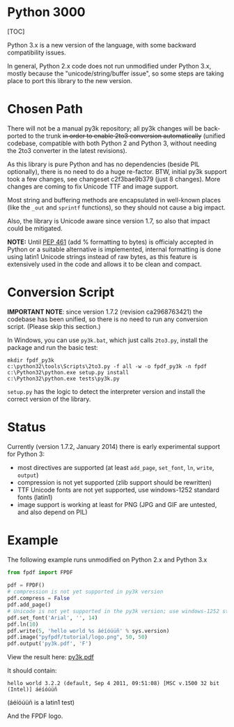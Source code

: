 # Python 3000 #

[TOC]

Python 3.x is a new version of the language, with some backward compatibility issues.

In general, Python 2.x code does not run unmodified under Python 3.x, mostly because the "unicode/string/buffer issue", so some steps are taking place to port this library to the new version.

# Chosen Path #

There will not be a manual py3k repository; all py3k changes will be back-ported to the trunk ~~in order to enable 2to3 conversion automatically~~ (unified codebase, compatible with both Python 2 and Python 3, without needing the 2to3 converter in the latest revisions).

As this library is pure Python and has no dependencies (beside PIL optionally), there is no need to do a huge re-factor.
BTW, initial py3k support took a few changes, see changeset c2f3bae9b379 (just 8 changes). More changes are coming to fix Unicode TTF and image support.

Most string and buffering methods are encapsulated in well-known places (like the `_out` and `sprintf` functions), so they should not cause a big impact.

Also, the library is Unicode aware since version 1.7, so also that impact could be mitigated.

**NOTE:** Until [PEP 461](http://www.python.org/dev/peps/pep-0461/) (add % formatting to bytes) is officialy accepted in Python or a suitable alternative is implemented, internal formatting is done using latin1 Unicode strings instead of raw bytes, as this feature is extensively used in the code and allows it to be clean and compact.

# Conversion Script #

**IMPORTANT NOTE**: since version 1.7.2 (revision ca2968763421) the codebase has been unified, so there is no need to run any conversion script. (Please skip this section.)

In Windows, you can use `py3k.bat`, which just calls `2to3.py`, install the package and run the basic test:

```
mkdir fpdf_py3k
c:\python32\tools\Scripts\2to3.py -f all -w -o fpdf_py3k -n fpdf 
c:\Python32\python.exe setup.py install
c:\Python32\python.exe tests\py3k.py
```

`setup.py` has the logic to detect the interpreter version and install the correct version of the library.

# Status #

Currently (version 1.7.2, January 2014) there is early experimental support for Python 3:

  * most directives are supported (at least `add_page`, `set_font`, `ln`, `write`, `output`)
  * compression is not yet supported (zlib support should be rewritten)
  * TTF Unicode fonts are not yet supported, use windows-1252 standard fonts (latin1)
  * image support is working at least for PNG (JPG and GIF are untested, and also depend on PIL)

# Example #

The following example runs unmodified on Python 2.x and Python 3.x

```python
from fpdf import FPDF
    
pdf = FPDF()
# compression is not yet supported in py3k version
pdf.compress = False
pdf.add_page()
# Unicode is not yet supported in the py3k version; use windows-1252 standard font
pdf.set_font('Arial', '', 14)  
pdf.ln(10)
pdf.write(5, 'hello world %s áéíóúüñ' % sys.version)
pdf.image("pyfpdf/tutorial/logo.png", 50, 50)
pdf.output('py3k.pdf', 'F')
```

View the result here: [py3k.pdf](https://github.com/reingart/pyfpdf/raw/master/tests/py3k.pdf)

It should contain:

```
hello world 3.2.2 (default, Sep 4 2011, 09:51:08) [MSC v.1500 32 bit (Intel)] áéíóúüñ
```

(áéíóúüñ is a latin1 test)

And the FPDF logo.
